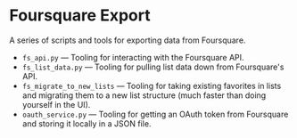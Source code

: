 # Foursquare Export

A series of scripts and tools for exporting data from Foursquare.

* `fs_api.py` — Tooling for interacting with the Foursquare API.
* `fs_list_data.py` — Tooling for pulling list data down from Foursquare's API.
* `fs_migrate_to_new_lists` — Tooling for taking existing favorites in lists and migrating them to
  a new list structure (much faster than doing yourself in the UI).
* `oauth_service.py` — Tooling for getting an OAuth token from Foursquare and storing it locally in
  a JSON file.
